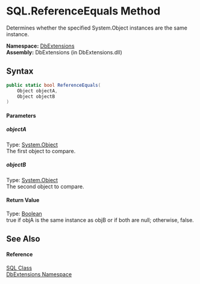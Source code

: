 SQL.ReferenceEquals Method
==========================
Determines whether the specified System.Object instances are the same instance.

**Namespace:** [DbExtensions][1]  
**Assembly:** DbExtensions (in DbExtensions.dll)

Syntax
------

```csharp
public static bool ReferenceEquals(
	Object objectA,
	Object objectB
)
```

#### Parameters

##### *objectA*
Type: [System.Object][2]  
The first object to compare.

##### *objectB*
Type: [System.Object][2]  
The second object to compare.

#### Return Value
Type: [Boolean][3]  
true if objA is the same instance as objB or if both are null; otherwise, false.

See Also
--------

#### Reference
[SQL Class][4]  
[DbExtensions Namespace][1]  

[1]: ../README.md
[2]: http://msdn.microsoft.com/en-us/library/e5kfa45b
[3]: http://msdn.microsoft.com/en-us/library/a28wyd50
[4]: README.md